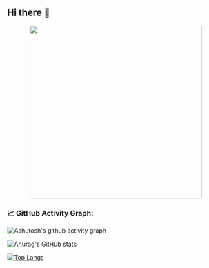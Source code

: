 ## Hi there 👋

<!--
**n1ghtmare-dev/n1ghtmare-dev** is a ✨ _special_ ✨ repository because its `README.md` (this file) appears on your GitHub profile.

Here are some ideas to get you started:

- 🔭 I’m currently working on ...
- 🌱 I’m currently learning ...
- 👯 I’m looking to collaborate on ...
- 🤔 I’m looking for help with ...
- 💬 Ask me about ...
- 📫 How to reach me: ...
- 😄 Pronouns: ...
- ⚡ Fun fact: ...
-->

<div id="header" align="center">
  <img src="https://user-images.githubusercontent.com/74038190/213911110-aedbef38-a29f-4b6b-a65c-11608b4f75a5.gif" width="400"/>
</div>

### 📈 GitHub Activity Graph:
![Ashutosh's github activity graph](https://github-readme-activity-graph.vercel.app/graph?username=n1ghtmare-dev&theme=tokyo-night)

![Anurag's GitHub stats](https://github-readme-stats.vercel.app/api?username=n1ghtmare-dev&show_icons=true&theme=tokyonight)

[![Top Langs](https://github-readme-stats.vercel.app/api/top-langs/?username=n1ghtmare-dev&layout=compact)](https://github.com/anuraghazra/github-readme-stats)
